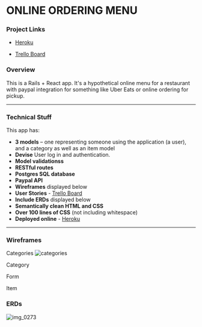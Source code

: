 # ONLINE ORDERING MENU

### Project Links

- [Heroku](https://wdi11-online-menu.herokuapp.com/)

- [Trello Board](https://trello.com/b/S002sTkx/project-4)

### Overview
This is a Rails + React app. It's a hypothetical online menu for a restaurant with paypal integration for something like Uber Eats or online ordering for pickup.

---

### Technical Stuff

This app has:

* **3 models** – one representing someone using the application (a user), and a category as well as an item model
* **Devise** User log in and authentication.
* **Model validationss**
* **RESTful routes**
* **Postgres SQL database**
* **Paypal API**
* **Wireframes** displayed below
* **User Stories** - [Trello Board](https://trello.com/b/S002sTkx/project-4)
* **Include ERDs** displayed below
* **Semantically clean HTML and CSS**
* **Over 100 lines of CSS** (not including whitespace)
* **Deployed online** - [Heroku](https://wdi11-online-menu.herokuapp.com/)
---

### Wireframes
Categories
![categories](https://user-images.githubusercontent.com/10038637/30543010-7552adf6-9c4f-11e7-8242-b4aea62313e7.png)

Category

Form

Item


### ERDs
![img_0273](https://user-images.githubusercontent.com/10038637/30542940-35a7feae-9c4f-11e7-80c5-d60682bbb431.JPG)
